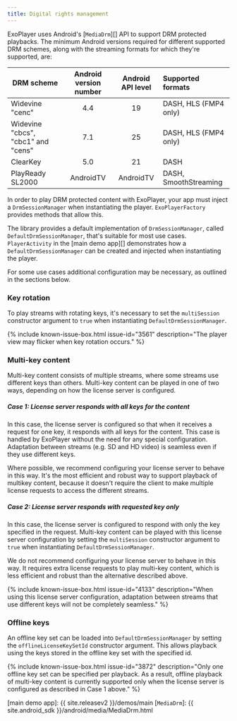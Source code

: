 ```yaml
---
title: Digital rights management
---
```


ExoPlayer uses Android's [`MediaDrm`][] API to support DRM protected playbacks.
The minimum Android versions required for different supported DRM schemes, along
with the streaming formats for which they're supported, are:

| DRM scheme | Android version number | Android API level | Supported formats |
|---------|:------------:|:------------:|:---------------------|
| Widevine "cenc" | 4.4 | 19 | DASH, HLS (FMP4 only) |
| Widevine "cbcs", "cbc1" and "cens" | 7.1 | 25 | DASH, HLS (FMP4 only) |
| ClearKey | 5.0 | 21 | DASH |
| PlayReady SL2000 | AndroidTV | AndroidTV | DASH, SmoothStreaming |

In order to play DRM protected content with ExoPlayer, your app must inject a
`DrmSessionManager` when instantiating the player. `ExoPlayerFactory` provides
methods that allow this.

The library provides a default implementation of `DrmSessionManager`, called
`DefaultDrmSessionManager`, that's suitable for most use cases. `PlayerActivity`
in the [main demo app][] demonstrates how a `DefaultDrmSessionManager` can be
created and injected when instantiating the player.

For some use cases additional configuration may be necessary, as outlined in the
sections below.

### Key rotation ###

To play streams with rotating keys, it's necessary to set the `multiSession`
constructor argument to `true` when instantiating `DefaultDrmSessionManager`.

{% include known-issue-box.html issue-id="3561" description="The player view may
flicker when key rotation occurs." %}

### Multi-key content ###

Multi-key content consists of multiple streams, where some streams use different
keys than others. Multi-key content can be played in one of two ways, depending
on how the license server is configured.

##### Case 1: License server responds with all keys for the content #####

In this case, the license server is configured so that when it receives a
request for one key, it responds with all keys for the content. This case is
handled by ExoPlayer without the need for any special configuration. Adaptation
between streams (e.g. SD and HD video) is seamless even if they use different
keys.

Where possible, we recommend configuring your license server to behave in this
way. It's the most efficient and robust way to support playback of multikey
content, because it doesn't require the client to make multiple license requests
to access the different streams.

##### Case 2: License server responds with requested key only #####

In this case, the license server is configured to respond with only the key
specified in the request. Multi-key content can be played with this license
server configuration by setting the `multiSession` constructor argument to
`true` when instantiating `DefaultDrmSessionManager`.

We do not recommend configuring your license server to behave in this way. It
requires extra license requests to play multi-key content, which is less
efficient and robust than the alternative described above.

{% include known-issue-box.html issue-id="4133" description="When using this
license server configuration, adaptation between streams that use different keys
will not be completely seamless." %}

### Offline keys ###

An offline key set can be loaded into `DefaultDrmSessionManager` by setting the
`offlineLicenseKeySetId` constructor argument. This allows playback using the
keys stored in the offline key set with the specified id.

{% include known-issue-box.html issue-id="3872" description="Only one offline
key set can be specified per playback. As a result, offline playback of
multi-key content is currently supported only when the license server is
configured as described in Case 1 above." %}

[main demo app]: {{ site.releasev2 }}/demos/main
[`MediaDrm`]: {{ site.android_sdk }}/android/media/MediaDrm.html
